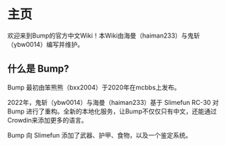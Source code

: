 # 主页

欢迎来到Bump的官方中文Wiki！本Wiki由海曼（haiman233）与鬼斩（ybw0014）编写并维护。

## 什么是 Bump? 

Bump 最初由笨熊熊（bxx2004）于2020年在mcbbs上发布。

2022年，鬼斩（ybw0014）与海曼（haiman233）基于 Slimefun RC-30 对 Bump 进行了重构。全新的本地化服务，让Bump不仅仅只有中文，还能通过Crowdin来添加更多的语言。

Bump 向 Slimefun 添加了武器、护甲、食物，以及一个鉴定系统。
